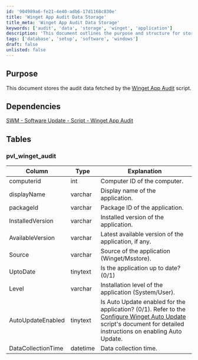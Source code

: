 ```yaml
---
id: '904989a6-fe21-4e40-adb6-17d1168c830e'
title: 'Winget App Audit Data Storage'
title_meta: 'Winget App Audit Data Storage'
keywords: ['audit', 'data', 'storage', 'winget', 'application']
description: 'This document outlines the purpose and structure for storing audit data retrieved by the Winget App Audit script. It includes details about the dependencies, the specific database table used for storage, and descriptions of each column in the table.'
tags: ['database', 'setup', 'software', 'windows']
draft: false
unlisted: false
---
```


## Purpose

This document stores the audit data fetched by the [Winget App Audit](https://proval.itglue.com/DOC-5078775-17973895) script.

## Dependencies

[SWM - Software Update - Script - Winget App Audit](https://proval.itglue.com/DOC-5078775-17973895)

## Tables

### pvl_winget_audit

| Column               | Type      | Explanation                                                                                     |
|----------------------|-----------|-------------------------------------------------------------------------------------------------|
| computerid           | int       | Computer ID of the computer.                                                                    |
| displayName          | varchar   | Display name of the application.                                                                 |
| packageId            | varchar   | Package ID of the application.                                                                   |
| InstalledVersion      | varchar   | Installed version of the application.                                                           |
| AvailableVersion      | varchar   | Latest available version of the application, if any.                                            |
| Source               | varchar   | Source of the application (Winget/Msstore).                                                    |
| UptoDate            | tinytext  | Is the application up to date? (0/1)                                                            |
| Level                | varchar   | Installation level of the application (System/User).                                            |
| AutoUpdateEnabled      | tinytext  | Is Auto Update enabled for the application? (0/1). Refer to the [Configure Winget Auto Update](https://proval.itglue.com/DOC-5078775-17973896) script's document for detailed instructions on enabling Auto Update. |
| DataCollectionTime    | datetime  | Data collection time.                                                                            |


